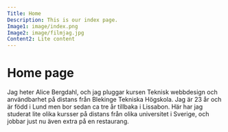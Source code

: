 ```yaml
---
Title: Home
Description: This is our index page.
Image1: image/index.png
Image2: image/filmjag.jpg
Content2: Lite content
---
```


Home page
==========================

Jag heter Alice Bergdahl, och jag pluggar kursen Teknisk webbdesign och användbarhet på distans från Blekinge Tekniska Högskola. Jag är 23 år och är född i Lund men bor sedan ca tre år tillbaka i Lissabon. Här har jag studerat lite olika kursser på distans från olika universitet i Sverige, och jobbar just nu även extra på en restaurang. 
